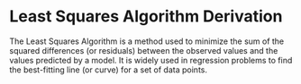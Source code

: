 # Least Squares Algorithm Derivation

The Least Squares Algorithm is a method used to minimize the sum of the squared differences (or residuals) between the observed values and the values predicted by a model. It is widely used in regression problems to find the best-fitting line (or curve) for a set of data points.
